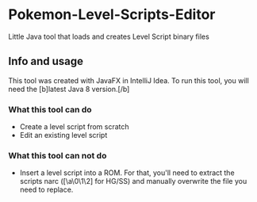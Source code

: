 # Pokemon-Level-Scripts-Editor
Little Java tool that loads and creates Level Script binary files

## Info and usage
This tool was created with JavaFX in IntelliJ Idea. To run this tool, you will need the [b]latest Java 8 version.[/b]

### What this tool can do
- Create a level script from scratch
- Edit an existing level script

### What this tool can not do
- Insert a level script into a ROM.
For that, you'll need to extract the scripts narc ([\a\0\1\2] for HG/SS) and manually overwrite the file you
need to replace.
